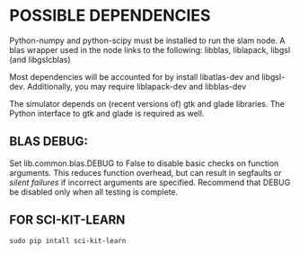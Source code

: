 # POSSIBLE DEPENDENCIES
Python-numpy and python-scipy must be installed to run the slam node.
A blas wrapper used in the node links to the following:
libblas, liblapack, libgsl (and libgslcblas)

Most dependencies will be accounted for by install libatlas-dev and libgsl-dev. Additionally, you may require liblapack-dev and libblas-dev

The simulator depends on (recent versions of) gtk and glade libraries. The Python interface to gtk and glade is required as well.

## BLAS DEBUG:
Set lib.common.blas.DEBUG to False to disable basic checks on function arguments. This reduces function overhead, but can result in segfaults or *silent failures* if incorrect arguments are specified. Recommend that DEBUG be disabled only when all testing is complete.


## FOR SCI-KIT-LEARN

    sudo pip intall sci-kit-learn

